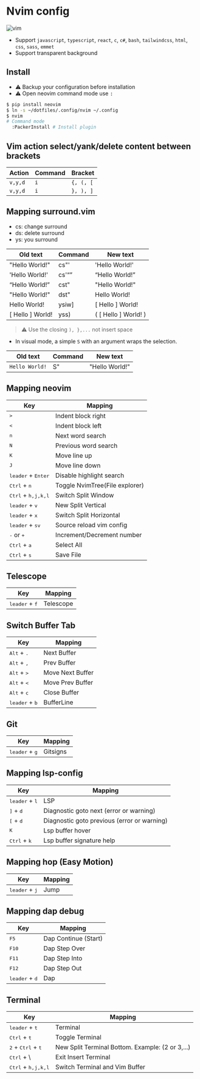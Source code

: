 # Nvim config

![vim](https://user-images.githubusercontent.com/64464369/186681015-f4711c1a-c291-44c2-af12-073e2c95f87a.png)

- Support `javascript`, `typescript`, `react`, `c`, `c#`, `bash`, `tailwindcss`, `html`, `css`, `sass`, `emmet`
- Support transparent background

## Install
- :warning: Backup your configuration before installation
- :warning: Open neovim command mode use <kbd>:</kbd>
```bash
$ pip install neovim
$ ln -s ~/dotfiles/.config/nvim ~/.config
$ nvim
# Command mode
  :PackerInstall # Install plugin
```

## Vim action select/yank/delete content between brackets

| Action  | Command | Bracket   |
| ---     | ---     | ---       |
| `v,y,d` | `i`     | `{, (, [` |
| `v,y,d` | `i`     | `}, ), ]` |

## Mapping surround.vim

- cs: change surround
- ds: delete surround
- ys: you surround

| Old text            | Command | New text             |
| ---                 | ---     | ---                  |
| "Hello World!"      | cs"'    | 'Hello World!'       |
| 'Hello World!'      | cs'<q>  | <q>Hello World!</q>  |
| <q>Hello World!</q> | cst"    | "Hello World!"       |
| "Hello World!"      | dst"    | Hello World!         |
| Hello World!        | ysiw]   | [ Hello ] World!     |
| [ Hello ] World!    | yss)    | ( [ Hello ] World! ) |

> :warning: Use the closing `), },...` not insert space

- In visual mode, a simple `S` with an argument wraps the selection.

| Old text            | Command | New text             |
| ---                 | ---     | ---                  |
| `Hello World!`      | S"      | "Hello World!"       |

## Mapping neovim
| Key                                  | Mapping                        |
| ---                                  | ---                            |
| <kbd>></kbd>                         | Indent block right             |
| <kbd><</kbd>                         | Indent block left              |
| <kbd>n</kbd>                         | Next word search               |
| <kbd>N</kbd>                         | Previous word search           |
| <kbd>K</kbd>                         | Move line up                   |
| <kbd>J</kbd>                         | Move line down                 |
| <kbd>leader</kbd> + <kbd>Enter</kbd> | Disable highlight search       |
| <kbd>Ctrl</kbd> + <kbd>n</kbd>       | Toggle NvimTree(File explorer) |
| <kbd>Ctrl</kbd> + <kbd>h,j,k,l</kbd> | Switch Split Window            |
| <kbd>leader</kbd> + <kbd>v</kbd>     | New Split Vertical             |
| <kbd>leader</kbd> + <kbd>x</kbd>     | Switch Split Horizontal        |
| <kbd>leader</kbd> + <kbd>sv</kbd>    | Source reload vim config       |
| <kbd>-</kbd> or <kbd>+</kbd>         | Increment/Decrement number     |
| <kbd>Ctrl</kbd> + <kbd>a</kbd>       | Select All                     |
| <kbd>Ctrl</kbd> + <kbd>s</kbd>       | Save File                      |

## Telescope
| Key                               | Mapping                  |
| ---                               | ---                      |
| <kbd>leader</kbd> + <kbd>f</kbd>  | Telescope                |

## Switch Buffer Tab
| Key                              | Mapping          |
| ---                              | ---              |
| <kbd>Alt</kbd> + <kbd>.</kbd>    | Next Buffer      |
| <kbd>Alt</kbd> + <kbd>,</kbd>    | Prev Buffer      |
| <kbd>Alt</kbd> + <kbd>></kbd>    | Move Next Buffer |
| <kbd>Alt</kbd> + <kbd><</kbd>    | Move Prev Buffer |
| <kbd>Alt</kbd> + <kbd>c</kbd>    | Close Buffer     |
| <kbd>leader</kbd> + <kbd>b</kbd> | BufferLine       |

## Git
| Key                               | Mapping         |
| ---                               | ---             |
| <kbd>leader</kbd> + <kbd>g</kbd>  | Gitsigns        |

## Mapping lsp-config
| Key                               | Mapping                                     |
| ---                               | ---                                         |
| <kbd>leader</kbd> + <kbd>l</kbd>  | LSP                                         |
| <kbd>]</kbd> + <kbd>d</kbd>       | Diagnostic goto next (error or warning)     |
| <kbd>[</kbd> + <kbd>d</kbd>       | Diagnostic goto previous (error or warning) |
| <kbd>K</kbd>                      | Lsp buffer hover                            |
| <kbd>Ctrl</kbd> + <kbd>k</kbd>    | Lsp buffer signature help                   |

## Mapping hop (Easy Motion)
| Key                              | Mapping |
| ---                              | ---     |
| <kbd>leader</kbd> + <kbd>j</kbd> | Jump    |

## Mapping dap debug
| Key                                | Mapping               |
| ---                                | ---                   |
| <kbd>F5</kbd>                      | Dap Continue (Start)  |
| <kbd>F10</kbd>                     | Dap Step Over         |
| <kbd>F11</kbd>                     | Dap Step Into         |
| <kbd>F12</kbd>                     | Dap Step Out          |
| <kbd>leader</kbd> + <kbd>d</kbd>   | Dap                   |

## Terminal
| Key                                           | Mapping                                                    |
| ---                                           | ---                                                        |
| <kbd>leader</kbd> + <kbd>t</kbd>              | Terminal                                                   |
| <kbd>Ctrl</kbd> + <kbd>t</kbd>                | Toggle Terminal                                            |
| <kbd>2</kbd> + <kbd>Ctrl</kbd> + <kbd>t</kbd> | New Split Terminal Bottom. Example: (2<C-t> or 3<C-t>,...) |
| <kbd>Ctrl</kbd> + \                           | Exit Insert Terminal                                       |
| <kbd>Ctrl</kbd> + <kbd>h,j,k,l</kbd>          | Switch Terminal and Vim Buffer                             |

